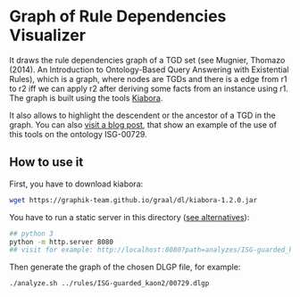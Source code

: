 # Graph of Rule Dependencies Visualizer

It draws the rule dependencies graph of a TGD set (see Mugnier, Thomazo (2014). An Introduction to Ontology-Based Query Answering with Existential Rules), which is a graph, where nodes are TGDs and there is a edge from r1 to r2 iff we can apply r2 after deriving some facts from an instance using r1. The graph is built using the tools [Kiabora](https://graphik-team.github.io/graal/downloads/kiabora).

It also allows to highlight the descendent or the ancestor of a TGD in the graph. You can also [visit a blog post](http://www.cs.ox.ac.uk/people/maxime.buron/blog/2021-04-28.html), that show an example of the use of this tools on the ontology ISG-00729.

## How to use it

First, you have to download kiabora:
```bash
wget https://graphik-team.github.io/graal/dl/kiabora-1.2.0.jar 
```

You have to run a static server in this directory ([see alternatives](https://gist.github.com/willurd/5720255)): 

```bash
## python 3
python -m http.server 8080
## visit for example: http://localhost:8080?path=analyzes/ISG-guarded_kaon2-bak/00729.txt
```
Then generate the graph of the chosen DLGP file, for example:
```bash
./analyze.sh ../rules/ISG-guarded_kaon2/00729.dlgp
```

